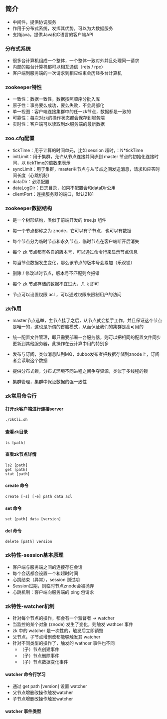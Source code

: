 ## 简介
- 中间件，提供协调服务
- 作用于分布式系统，发挥其优势，可以为大数据服务
- 支持java，提供Java和C语言的客户端API

### 分布式系统

- 很多台计算机组成一个整体，一个整体一致对外并且处理同一请求
- 内部的每台计算机都可以相互通信（rets / rpc）
- 客户端到服务端的一次请求到相应结束会历经多台计算机 

### zookeeper特性

- 一致性：数据一致性，数据按照顺序分批入库
- 原子性：事务要么成功，要么失败，不会局部化
- 单一视图：客户端连接集群中的任一zk节点，数据都是一致的
- 可靠性：每次对zk的操作状态都会保存到服务端
- 实时性：客户端可以读取到zk服务端的最新数据

### zoo.cfg配置

- tickTime：用于计算的时间单元，比如 session 超时，：N*tickTime
- initLimit：用于集群，允许从节点连接并同步到 master 节点的初始化连接时间，以 tickTime的倍数来表示
- syncLimit：用于集群，master主节点与从节点之间发送消息，请求和应答时间长度（心跳机制）
- dataDir：必须配置
- dataLogDir：日志目录，如果不配置会和dataDir公用
- clientPort：连接服务器的端口，默认2181

### zookeeper数据结构

- 是一个树形结构，类似于前端开发的 tree.js 组件

- 每一个节点都称之为 znode，它可以有子节点，也可以有数据
- 每个节点分为临时节点和永久节点，临时节点在客户端断开后消失

- 每个 zk 节点都有各自的版本号，可以通过命令行来显示节点信息
- 每当节点数据发生变化，那么该节点的版本号会累加（乐观锁）
- 删除 / 修改过时节点，版本号不匹配则会报错
- 每个 zk 节点存储的数据不宜过大，几 k 即可
- 节点可以设置权限 acl ，可以通过权限来限制用户的访问

### zk作用

- master节点选举，主节点挂了之后，从节点就会接手工作，并且保证这个节点是唯一的，这也是所谓的首脑模式，从而保证我们的集群是高可用的

- 统一配置文件管理，即只需要部署一台服务器，则可以把相同的配置文件同步更新到其他服务器，此操作在云计算中用的特别多
- 发布与订阅，类似消息队列MQ，dubbo发布者把数据存储到znode上，订阅者会读取这个数据
- 提供分布式锁，分布式环境不同进程之间争夺资源，类似于多线程的锁
- 集群管理，集群中保证数据的强一致性

### zk常用命令行

#### 打开zk客户端进行连接server

```sh
./zkCli.sh
```

#### 查看zk目录

```shell
ls [path]
```

#### 查看zk节点详情

```shell
ls2 [path]
get [path]
stat [path]
```

#### create 命令

```shell
create [-s] [-e] path data acl
```

####  set 命令

```shell
set [path] data [version]
```

#### del 命令

```shell
delete [path] version
```



### zk特性-session基本原理

- 客户端与服务端之间的连接存在会话
- 每个会话都会设置一个和超时时间
- 心跳结束（异常），session 则过期
- Session过期，则临时节点znode会被抛弃
- 心跳机制：客户端向服务端的 ping 包请求

### zk特性-watcher机制

- 针对每个节点的操作，都会有一个监督者 -> watcher
- 当监控的某个对象 (znode) 发生了变化，则触发 wathcer 事件
- zk 中的 watcher 是一次性的，触发后立即销毁
- 父节点，子节点增删改都能够触发其 watcher
- 针对不同类型的操作了，触发的 wathcer 事件也不同
  - （子）节点创建事件
  - （子）节点删除事件
  - （子）节点数据变化事件

#### watcher 命令行学习

- 通过 get path [version] 设置 watcher
- 父节点增删改操作触发watcher
- 子节点增删改操作触发watcher

#### watcher 事件类型

